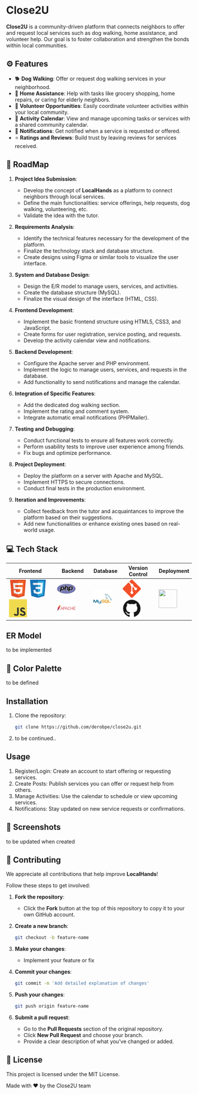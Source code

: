 # Close2U

**Close2U** is a community-driven platform that connects neighbors to offer and request local services such as dog walking, home assistance, and volunteer help. Our goal is to foster collaboration and strengthen the bonds within local communities.

## ⚙️ Features

- 🐕 **Dog Walking**: Offer or request dog walking services in your neighborhood.
- 🏡 **Home Assistance**: Help with tasks like grocery shopping, home repairs, or caring for elderly neighbors.
- 👥 **Volunteer Opportunities**: Easily coordinate volunteer activities within your local community.
- 📅 **Activity Calendar**: View and manage upcoming tasks or services with a shared community calendar.
- 🔔 **Notifications**: Get notified when a service is requested or offered.
- ⭐ **Ratings and Reviews**: Build trust by leaving reviews for services received.

## 🏁 RoadMap 

1. **Project Idea Submission**:

   - Develop the concept of **LocalHands** as a platform to connect neighbors through local services.
   - Define the main functionalities: service offerings, help requests, dog walking, volunteering, etc.
   - Validate the idea with the tutor.

2. **Requirements Analysis**:

   - Identify the technical features necessary for the development of the platform.
   - Finalize the technology stack and database structure.
   - Create designs using Figma or similar tools to visualize the user interface.

3. **System and Database Design**:

   - Design the E/R model to manage users, services, and activities.
   - Create the database structure (MySQL).
   - Finalize the visual design of the interface (HTML, CSS).

4. **Frontend Development**:

   - Implement the basic frontend structure using HTML5, CSS3, and JavaScript.
   - Create forms for user registration, service posting, and requests.
   - Develop the activity calendar view and notifications.

5. **Backend Development**:

   - Configure the Apache server and PHP environment.
   - Implement the logic to manage users, services, and requests in the database.
   - Add functionality to send notifications and manage the calendar.

6. **Integration of Specific Features**:

   - Add the dedicated dog walking section.
   - Implement the rating and comment system.
   - Integrate automatic email notifications (PHPMailer).

7. **Testing and Debugging**:

   - Conduct functional tests to ensure all features work correctly.
   - Perform usability tests to improve user experience among friends.
   - Fix bugs and optimize performance.

8. **Project Deployment**:

   - Deploy the platform on a server with Apache and MySQL.
   - Implement HTTPS to secure connections.
   - Conduct final tests in the production environment.

9. **Iteration and Improvements**:
   - Collect feedback from the tutor and acquaintances to improve the platform based on their suggestions.
   - Add new functionalities or enhance existing ones based on real-world usage.

## 💻 Tech Stack

| Frontend                                                                                                                                                                                                                                                                                                                                                                                       | Backend                                                                                                                                                                                                                                                          | Database                                                                                                                              | Version Control                                                                                                                                                                                                                                         | Deployment                                                                                                                 |
| ---------------------------------------------------------------------------------------------------------------------------------------------------------------------------------------------------------------------------------------------------------------------------------------------------------------------------------------------------------------------------------------------- | ---------------------------------------------------------------------------------------------------------------------------------------------------------------------------------------------------------------------------------------------------------------- | ------------------------------------------------------------------------------------------------------------------------------------- | ------------------------------------------------------------------------------------------------------------------------------------------------------------------------------------------------------------------------------------------------------- | -------------------------------------------------------------------------------------------------------------------------- |
| <img src="https://raw.githubusercontent.com/devicons/devicon/master/icons/html5/html5-original.svg" width="50" height="50"/> <img src="https://raw.githubusercontent.com/devicons/devicon/master/icons/css3/css3-original.svg" width="50" height="50"/> <img src="https://raw.githubusercontent.com/devicons/devicon/master/icons/javascript/javascript-original.svg" width="50" height="50"/> | <img src="https://raw.githubusercontent.com/devicons/devicon/master/icons/php/php-original.svg" width="50" height="50"/> <img src="https://raw.githubusercontent.com/devicons/devicon/master/icons/apache/apache-original-wordmark.svg" width="50" height="50"/> | <img src="https://raw.githubusercontent.com/devicons/devicon/master/icons/mysql/mysql-original-wordmark.svg" width="50" height="50"/> | <img src="https://raw.githubusercontent.com/devicons/devicon/master/icons/git/git-original.svg" width="50" height="50"/> <img src="https://raw.githubusercontent.com/devicons/devicon/master/icons/github/github-original.svg" width="50" height="50"/> | <img src="https://cdn.jsdelivr.net/gh/devicons/devicon/icons/apache/apache-original-wordmark.svg" width="50" height="50"/> |

## ER Model

to be implemented

## 🎨 Color Palette 

to be defined

## Installation

1. Clone the repository:
   ```bash
   git clone https://github.com/derobpe/close2u.git
   ```
2. to be continued..

## Usage

1. Register/Login: Create an account to start offering or requesting services.
2. Create Posts: Publish services you can offer or request help from others.
3. Manage Activities: Use the calendar to schedule or view upcoming services.
4. Notifications: Stay updated on new service requests or confirmations.

## 📸 Screenshots

to be updated when created

## 🤝 Contributing

We appreciate all contributions that help improve **LocalHands**! 

Follow these steps to get involved:

1. **Fork the repository**:
   - Click the **Fork** button at the top of this repository to copy it to your own GitHub account.

2. **Create a new branch**:
     ```bash
     git checkout -b feature-name
     ```

3. **Make your changes**:
   - Implement your feature or fix

4. **Commit your changes**:
     ```bash
     git commit -m 'Add detailed explanation of changes'
     ```

5. **Push your changes**:
     ```bash
     git push origin feature-name
     ```

6. **Submit a pull request**:
   - Go to the **Pull Requests** section of the original repository.
   - Click **New Pull Request** and choose your branch.
   - Provide a clear description of what you've changed or added.

## 📄 License

This project is licensed under the MIT License.

Made with ❤️ by the Close2U team